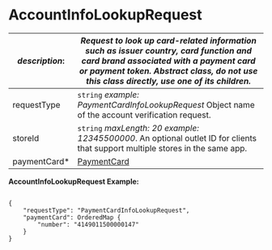 
# AccountInfoLookupRequest

| *description*:   | *Request to look up card-related information such as issuer country, card function and card brand associated with a payment card or payment token. Abstract class, do not use this class directly, use one of its children.*|
|----|----|
| requestType |    ``` string ```  *example: PaymentCardInfoLookupRequest* Object name of the account verification request.|
| storeId |    ``` string ```  *maxLength: 20  example: 12345500000*. An optional outlet ID for clients that support multiple stores in the same app.|
| paymentCard* | [PaymentCard](?path=docs/schemas-md/PaymentCard.md)|


**AccountInfoLookupRequest Example:**

```{r}

{
    "requestType": "PaymentCardInfoLookupRequest",
    "paymentCard": OrderedMap {
        "number": "4149011500000147"
    }
}
```  
  

